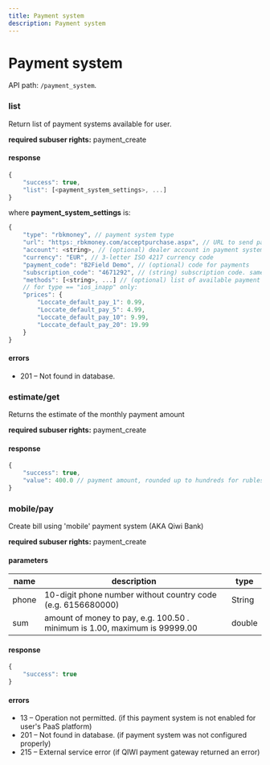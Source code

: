 ```yaml
---
title: Payment system
description: Payment system
---
```


# Payment system

API path: `/payment_system`.

### list
Return list of payment systems available for user.

**required subuser rights:** payment_create

#### response
```javascript
{
    "success": true,
    "list": [<payment_system_settings>, ...]
}
```

where **payment_system_settings** is:
```javascript
{
    "type": "rbkmoney", // payment system type
    "url": "https:_rbkmoney.com/acceptpurchase.aspx", // URL to send payment info,
    "account": <string>, // (optional) dealer account in payment system (eshopId for RBK)
    "currency": "EUR", // 3-letter ISO 4217 currency code
    "payment_code": "B2Field Demo", // (optional) code for payments
    "subscription_code": "4671292", // (string) subscription code. same as "payment_code" for 2Checkout (formerly Avangate) but for subscriptions
    "methods": [<string>, ...] // (optional) list of available payment methods (may be empty)
    // for type == "ios_inapp" only:
    "prices": {
        "Loccate_default_pay_1": 0.99,
        "Loccate_default_pay_5": 4.99,
        "Loccate_default_pay_10": 9.99,
        "Loccate_default_pay_20": 19.99
    }
}
```

#### errors
* 201 – Not found in database.

### estimate/get
Returns the estimate of the monthly payment amount

**required subuser rights:** payment_create

#### response
```javascript
{
    "success": true,
    "value": 400.0 // payment amount, rounded up to hundreds for rubles or to tens for other currencies
}
```

### mobile/pay
Create bill using 'mobile' payment system (AKA Qiwi Bank)

**required subuser rights:** payment_create

#### parameters
name | description | type
--- | --- | ---
phone | 10-digit phone number without country code (e.g. 6156680000) | String
sum | amount of money to pay, e.g. 100.50 . minimum is 1.00, maximum is 99999.00 | double

#### response
```javascript
{
    "success": true
}
```

#### errors
* 13 – Operation not permitted. (if this payment system is not enabled for user's PaaS platform)
* 201 – Not found in database. (if payment system was not configured properly)
* 215 – External service error (if QIWI payment gateway returned an error)
